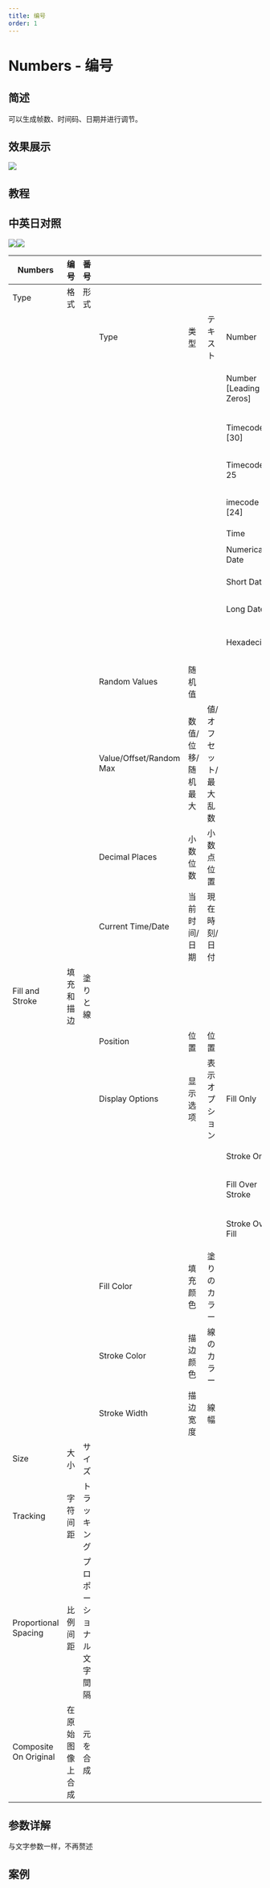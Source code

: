 ```yaml
---
title: 编号
order: 1
---
```


# Numbers - 编号

## 简述

可以生成帧数、时间码、日期并进行调节。

## 效果展示

![](https://cdn.yuelili.com/20220102212049.png)

## 教程

## 中英日对照

![](https://mir.yuelili.com/user/AE/effects/AE-Effects-Text-Nnubers.png)![](https://mir.yuelili.com/user/AE/effects/AE-Effects-Text-Nnubers_cn.png)

| Numbers               | 编号             | 番号                     |                         |                    |                        |                        |                |     |
| --------------------- | ---------------- | ------------------------ | ----------------------- | ------------------ | ---------------------- | ---------------------- | -------------- | --- |
| Type                  | 格式             | 形式                     |                         |                    |                        |                        |                |     |
|                       |                  |                          | Type                    | 类型               | テキスト               | Number                 | 数目           |     |
|                       |                  |                          |                         |                    |                        | Number [Leading Zeros] | 数目[不定补零] |     |
|                       |                  |                          |                         |                    |                        | Timecode [30]          | 时间码 30]     |     |
|                       |                  |                          |                         |                    |                        | Timecode 25            | 时间码[25]     |     |
|                       |                  |                          |                         |                    |                        | imecode [24]           | 时间码[24]     |     |
|                       |                  |                          |                         |                    |                        | Time                   | 时间           |     |
|                       |                  |                          |                         |                    |                        | Numerical Date         | 数字日期       |     |
|                       |                  |                          |                         |                    |                        | Short Date             | 短日期         |     |
|                       |                  |                          |                         |                    |                        | Long Date              | 长日期         |     |
|                       |                  |                          |                         |                    |                        | Hexadecima             | 十六进制的     |     |
|                       |                  |                          | Random Values           | 随机值             |                        |                        |                |     |
|                       |                  |                          | Value/Offset/Random Max | 数值/位移/随机最大 | 値/オフセット/最大乱数 |                        |                |
|                       |                  |                          | Decimal Places          | 小数位数           | 小数点位置             |                        |                |     |
|                       |                  |                          | Current Time/Date       | 当前时间/日期      | 現在時刻/日付          |                        |                |     |
| Fill and Stroke       | 填充和描边       | 塗りと線                 |                         |                    |                        |                        |                |     |
|                       |                  |                          | Position                | 位置               | 位置                   |                        |                |     |
|                       |                  |                          | Display Options         | 显示选项           | 表示オプション         | Fill Only              | 仅填充         |     |
|                       |                  |                          |                         |                    |                        | Stroke Only            | 仅描边         |     |
|                       |                  |                          |                         |                    |                        | Fill Over Stroke       | 在描边上填充   |     |
|                       |                  |                          |                         |                    |                        | Stroke Over Fill       | 在填充上描边   |     |
|                       |                  |                          | Fill Color              | 填充颜色           | 塗りのカラー           |                        |                |     |
|                       |                  |                          | Stroke Color            | 描边颜色           | 線のカラー             |                        |                |     |
|                       |                  |                          | Stroke Width            | 描边宽度           | 線幅                   |                        |                |     |
| Size                  | 大小             | サイズ                   |                         |                    |                        |                        |                |     |
| Tracking              | 字符间距         | トラッキング             |                         |                    |                        |                        |                |     |
| Proportional Spacing  | 比例间距         | プロポーショナル文字間隔 |                         |                    |                        |                        |                |     |
| Composite On Original | 在原始图像上合成 | 元を合成                 |                         |                    |                        |                        |                |     |

## 参数详解

与文字参数一样，不再赘述

## 案例
